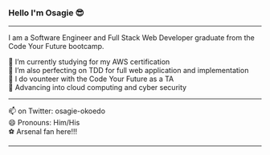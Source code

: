 ### Hello I'm Osagie 😎

<hr>

I am a Software Engineer and Full Stack Web Developer graduate from the Code Your Future bootcamp. 

 🔭 I’m currently studying for my AWS certification <br>
 💯 I’m also perfecting on TDD for full web application and implementation <br>
 👯 I do vounteer with the Code Your Future as a TA <br>
 🚀 Advancing into cloud computing and cyber security
 
 <hr>
 
 📫 on Twitter: osagie-okoedo <br>
 😄 Pronouns: Him/His <br>
 ⚽ Arsenal fan here!!!

<hr>
